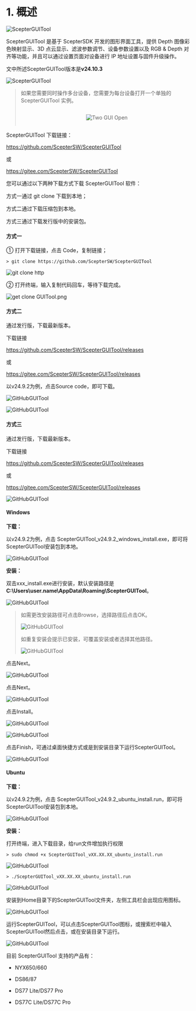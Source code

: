 # 1. 概述

![ScepterGUITool](Overview-asserts/01.png)

ScepterGUITool 是基于 ScepterSDK 开发的图形界面工具，提供 Depth 图像彩色映射显示、3D 点云显示、滤波参数调节、设备参数设置以及 RGB & Depth 对齐等功能，并且可以通过设置页面对设备进行 IP 地址设置与固件升级操作。

文中所述ScepterGUITool版本是**v24.10.3**

![ScepterGUITool](../../zh-cn/ScepterGUITool/Overview-asserts/01-1.png)

> 如果您需要同时操作多台设备，您需要为每台设备打开一个单独的 ScepterGUITool 实例。
>
> <div class="center">
>
> ![Two GUI Open](<Overview-asserts/02.png>)
>
> </div>

ScepterGUITool 下载链接：

<https://github.com/ScepterSW/ScepterGUITool>

或

<https://gitee.com/ScepterSW/ScepterGUITool>

您可以通过以下两种下载方式下载 ScepterGUITool 软件：

方式一通过 git clone 下载到本地；

方式二通过下载压缩包到本地。

方式三通过下载发行版中的安装包。

<!-- tabs:start -->

#### **方式一**

① 打开下载链接，点击 Code，复制链接；

```shell
> git clone https://github.com/ScepterSW/ScepterGUITool
```

![git clone http](<../../zh-cn/Quickstart/Quickstart-asserts/10.png>)

② 打开终端，输入复制代码回车，等待下载完成。

![get clone GUITool.png](<../../zh-cn/Quickstart/Quickstart-asserts/11.png>)

#### **方式二**

通过发行版，下载最新版本。

下载链接

<https://github.com/ScepterSW/ScepterGUITool/releases> 

或

<https://gitee.com/ScepterSW/ScepterGUITool/releases>

以v24.9.2为例，点击Source code，即可下载。

![GitHubGUITool](<../../zh-cn/Quickstart/Quickstart-asserts/12-1.png>)



![GitHubGUITool](<../../zh-cn/Quickstart/Quickstart-asserts/12-1-1.png>)

#### **方式三**

通过发行版，下载最新版本。

下载链接

<https://github.com/ScepterSW/ScepterGUITool/releases> 

或

<https://gitee.com/ScepterSW/ScepterGUITool/releases>

![GitHubGUITool](<../../zh-cn/Quickstart/Quickstart-asserts/12-1.png>)

<!-- tabs:start -->

#### **Windows**

**下载：**

以v24.9.2为例，点击 ScepterGUITool_v24.9.2_windows_install.exe，即可将 ScepterGUITool安装包到本地。

![GitHubGUITool](<../../zh-cn/Quickstart/Quickstart-asserts/12-2.png>)

**安装：**

双击xxx_install.exe进行安装，默认安装路径是**C:\Users\user.name\AppData\Roaming\ScepterGUITool**。

![GitHubGUITool](<../../zh-cn/Quickstart/Quickstart-asserts/12-2-1.png>)

> 如需更改安装路径可点击Browse，选择路径后点击OK。
>
> ![GitHubGUITool](<../../zh-cn/Quickstart/Quickstart-asserts/12-2-2.png>)
>
> 如重复安装会提示已安装，可覆盖安装或者选择其他路径。
>
> ![GitHubGUITool](<../../zh-cn/Quickstart/Quickstart-asserts/12-2-8.png>)

点击Next。

![GitHubGUITool](<../../zh-cn/Quickstart/Quickstart-asserts/12-2-3.png>)

点击Next。

![GitHubGUITool](<../../zh-cn/Quickstart/Quickstart-asserts/12-2-4.png>)

点击Install。

![GitHubGUITool](<../../zh-cn/Quickstart/Quickstart-asserts/12-2-5.png>)

![GitHubGUITool](<../../zh-cn/Quickstart/Quickstart-asserts/12-2-6.png>)

点击Finish，可通过桌面快捷方式或是到安装目录下运行ScepterGUITool。

![GitHubGUITool](<../../zh-cn/Quickstart/Quickstart-asserts/12-2-7.png>)

#### **Ubuntu**

**下载：**

以v24.9.2为例，点击 ScepterGUITool_v24.9.2_ubuntu_install.run，即可将 ScepterGUITool安装包到本地。

![GitHubGUITool](<../../zh-cn/Quickstart/Quickstart-asserts/12-3.png>)

**安装：**

打开终端，进入下载目录，给run文件增加执行权限

```shell
> sudo chmod +x ScepterGUITool_vXX.XX.XX_ubuntu_install.run
```

![GitHubGUITool](<../../zh-cn/Quickstart/Quickstart-asserts/12-3-1.png>)

```shell
> ./ScepterGUITool_vXX.XX.XX_ubuntu_install.run
```

![GitHubGUITool](<../../zh-cn/Quickstart/Quickstart-asserts/12-3-2.png>)

安装到Home目录下的ScepterGUITool文件夹，左侧工具栏会出现应用图标。

![GitHubGUITool](<../../zh-cn/Quickstart/Quickstart-asserts/12-3-3.png>)

运行ScepterGUITool，可以点击ScepterGUITool图标，或搜索栏中输入ScepterGUITool然后点击，或在安装目录下运行。

![GitHubGUITool](<../../zh-cn/Quickstart/Quickstart-asserts/12-3-4.png>)

<!-- tabs:end -->

<!-- tabs:end -->

目前 ScepterGUITool 支持的产品有：

- NYX650/660

- DS86/87

- DS77 Lite/DS77 Pro

- DS77C Lite/DS77C Pro

<style>
.center
{
  width: auto;
  display: table;
  margin-left: auto;
  margin-right: auto;
}
</style>
